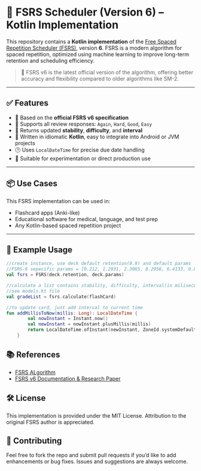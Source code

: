 # 🧠 FSRS Scheduler (Version 6) – Kotlin Implementation

This repository contains a **Kotlin implementation** of the [Free Spaced Repetition Scheduler (FSRS)](https://github.com/open-spaced-repetition), version **6**. FSRS is a modern algorithm for spaced repetition, optimized using machine learning to improve long-term retention and scheduling efficiency.

> 🔬 FSRS v6 is the latest official version of the algorithm, offering better accuracy and flexibility compared to older algorithms like SM-2.

---

## ✅ Features

- 📌 Based on the **official FSRS v6 specification**
- 🔄 Supports all review responses: `Again`, `Hard`, `Good`, `Easy`
- 🧮 Returns updated **stability**, **difficulty**, and **interval**
- 🧱 Written in idiomatic **Kotlin**, easy to integrate into Android or JVM projects
- 🕒 Uses `LocalDateTime` for precise due date handling
- 🧪 Suitable for experimentation or direct production use

---

## 📦 Use Cases

This FSRS implementation can be used in:

- Flashcard apps (Anki-like)
- Educational software for medical, language, and test prep
- Any Kotlin-based spaced repetition project

---

## 🚀 Example Usage

```kotlin
//create instance, use deck default retention(0.9) and default params
//FSRS-6 sepecific params = [0.212, 1.2931, 2.3065, 8.2956, 6.4133, 0.8334, 3.0194, 0.001, 1.8722, 0.1666, 0.796, 1.4835, 0.0614, 0.2629, 1.6483, 0.6014, 1.8729, 0.5425, 0.0912, 0.0658, 0.1542]
val fsrs = FSRS(deck.retention, deck.params)

//calculate a list contains stability, difficulty, interval(in milisecond) and text to be shown for each button
//see models.kt file
val gradeList = fsrs.calculate(flashCard)

//to update card, just add interval to current time
fun addMillisToNow(millis: Long): LocalDateTime {
        val nowInstant = Instant.now()
        val newInstant = nowInstant.plusMillis(millis)
        return LocalDateTime.ofInstant(newInstant, ZoneId.systemDefault())
    } 
```
## 📚 References
- [FSRS ALgorithm](https://github.com/open-spaced-repetition/fsrs4anki)
- [FSRS v6 Documentation & Research Paper](https://github.com/open-spaced-repetition/fsrs4anki/wiki/Research-resources)

## 🛠 License
This implementation is provided under the MIT License. Attribution to the original FSRS author is appreciated.

## 🙌 Contributing
Feel free to fork the repo and submit pull requests if you’d like to add enhancements or bug fixes. Issues and suggestions are always welcome.
